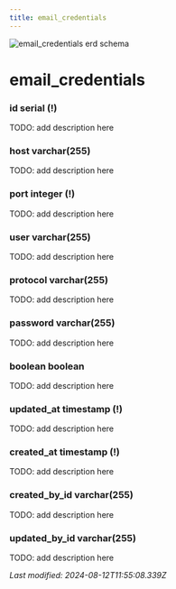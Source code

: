 ```yaml
---
title: email_credentials
---
```


![email_credentials erd schema](/img/schema/email_credentials.svg)


#  email_credentials

### id serial (!)
TODO: add description here

### host varchar(255)
TODO: add description here

### port integer (!)
TODO: add description here

### user varchar(255)
TODO: add description here

### protocol varchar(255)
TODO: add description here

### password varchar(255)
TODO: add description here

### boolean boolean
TODO: add description here

### updated_at timestamp (!)
TODO: add description here

### created_at timestamp (!)
TODO: add description here

### created_by_id varchar(255)
TODO: add description here

### updated_by_id varchar(255)
TODO: add description here


_Last modified: 2024-08-12T11:55:08.339Z_
